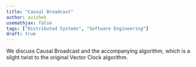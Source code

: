 ```yaml
---
title: "Causal Broadcast"
author: avishek
usemathjax: false
tags: ["Distributed Systems", "Software Engineering"]
draft: true
---
```


We discuss Causal Broadcast and the accompanying algorithm, which is a slight twist to the original Vector Clock algorithm.

